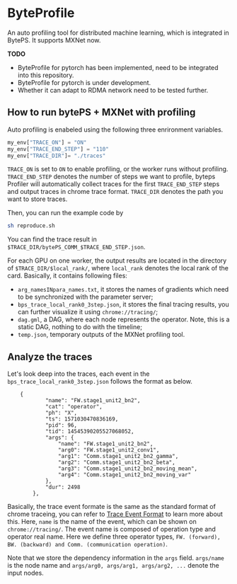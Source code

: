 # ByteProfile
An auto profiling tool for distributed machine learning, which is integrated in BytePS. It supports MXNet now. 

**TODO**
* ByteProfile for pytorch has been implemented, need to be integrated into this repository.
* ByteProfile for pytorch is under development.
* Whether it can adapt to RDMA network need to be tested further.

## How to run bytePS + MXNet with profiling

Auto profiling is enabeled using the following three enrironment variables.

``` python
my_env["TRACE_ON"] = "ON"
my_env["TRACE_END_STEP"] = "110"
my_env["TRACE_DIR"]= "./traces"
```
`TRACE_ON` is set to `ON` to enable profiling, or the worker runs without profiling. `TRACE_END_STEP` denotes the number of steps we want to profile, byteps Profiler will automatically collect traces for the first `TRACE_END_STEP` steps and output traces in chrome trace format. `TRACE_DIR` denotes the path you want to store traces. 

Then, you can run the example code by

``` bash
sh reproduce.sh
```

You can find the trace result in `$TRACE_DIR/bytePS_COMM_$TRACE_END_STEP.json`.

For each GPU on one worker, the output results are located in the directory of `$TRACE_DIR/$local_rank/`, where `local_rank` denotes the local rank of the card. Basically, it contains following files:

* `arg_namesINpara_names.txt`, it stores the names of gradients which need to be synchronized with the parameter server;
* `bps_trace_local_rank0_3step.json`, it stores the final tracing results, you can further visualize it using `chrome://tracing/`;
* `dag.gml`, a DAG, where each node represents the operator. Note, this is a static DAG, nothing to do with the timeline;
* `temp.json`, temporary outputs of the MXNet profiling tool.

## Analyze the traces
Let's look deep into the traces, each event in the `bps_trace_local_rank0_3step.json` follows the format as below.
```
	{
            "name": "FW.stage1_unit2_bn2",
            "cat": "operator",
            "ph": "X",
            "ts": 1571030470836169,
            "pid": 96,
            "tid": 14545390205527068052,
            "args": {
                "name": "FW.stage1_unit2_bn2",
                "arg0": "FW.stage1_unit2_conv1",
                "arg1": "Comm.stage1_unit2_bn2_gamma",
                "arg2": "Comm.stage1_unit2_bn2_beta",
                "arg3": "Comm.stage1_unit2_bn2_moving_mean",
                "arg4": "Comm.stage1_unit2_bn2_moving_var"
            },
            "dur": 2498
        },
```
Basically, the trace event formate is the same as the standard format of chrome traceing, you can refer to [Trace Event Format](https://docs.google.com/document/d/1CvAClvFfyA5R-PhYUmn5OOQtYMH4h6I0nSsKchNAySU/edit) to learn more about this. Here, `name` is the name of the event, which can be shown on `chrome://tracing/`. The event name is composed of operation type and operator real name. Here we define three operator types, `FW. (forward), BW. (backward) and Comm. (communication operation)`. 

Note that we store the dependency information in the `args` field. `args/name` is the node name and `args/arg0, args/arg1, args/arg2, ...` denote the input nodes.
